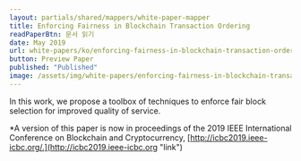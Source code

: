 ```yaml
---
layout: partials/shared/mappers/white-paper-mapper
title: Enforcing Fairness in Blockchain Transaction Ordering
readPaperBtn: 문서 읽기
date: May 2019
url: white-papers/ko/enforcing-fairness-in-blockchain-transaction-ordering
button: Preview Paper
published: "Published"
image: /assets/img/white-papers/enforcing-fairness-in-blockchain-transaction-ordering.png
---
```


In this work, we propose a toolbox of techniques to enforce fair block selection for improved quality of service.

\*A version of this paper is now in proceedings of the 2019 IEEE International Conference on Blockchain and Cryptocurrency, [http://icbc2019.ieee-icbc.org/.](http://icbc2019.ieee-icbc.org "link")
